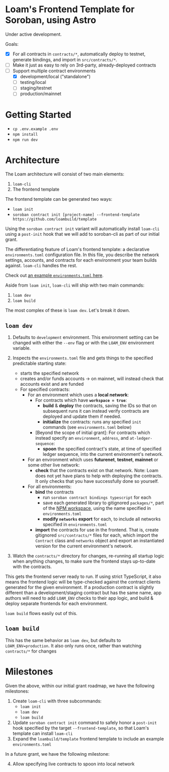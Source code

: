 # Loam's Frontend Template for Soroban, using Astro

Under active development.

Goals:

- [x] For all contracts in `contracts/*`, automatically deploy to testnet, generate bindings, and import in `src/contracts/*`.
- [ ] Make it just as easy to rely on 3rd-party, already-deployed contracts
- [ ] Support multiple contract environments
  - [x] development/local ("standalone")
  - [ ] testing/local
  - [ ] staging/testnet
  - [ ] production/mainnet

# Getting Started

- `cp .env.example .env`
- `npm install`
- `npm run dev`

# Architecture

The Loam architecture will consist of two main elements:

1. `loam-cli`
2. The frontend template

The frontend template can be generated two ways:

- `loam init`
- `soroban contract init [project-name] --frontend-template https://github.com/loambuild/template`

Using the `soroban contract init` variant will automatically install `loam-cli`
using a `post-init` hook that we will add to soroban-cli as part of our initial
grant.

The differentiating feature of Loam's frontend template: a declarative
`environments.toml` configuration file. In this file, you describe the network
settings, accounts, and contracts for each environment your team builds
against. `loam-cli` handles the rest.

Check out [an example `environments.toml` here](./environments.toml).

Aside from `loam init`, `loam-cli` will ship with two main commands:

1. `loam dev`
2. `loam build`

The most complex of these is `loam dev`. Let's break it down.

## `loam dev`

1. Defaults to `development` environment. This environment setting can be
   changed with either the `--env` flag or with the `LOAM_ENV` environment
   variable.

2. Inspects the `environments.toml` file and gets things to the specified
   predictable starting state:

   - starts the specified network
   - creates and/or funds accounts
     → on mainnet, will instead check that accounts exist and are funded
   - For specified contracts:
     - For an environment which uses a **local network**:
       - For contracts which have **`workspace = true`**:
         - **build** & **deploy** the contracts, saving the IDs so that on
           subsequent runs it can instead 
           verify contracts are deployed and update them if needed.
         - **initialize** the contracts: runs any specified `init` commands
           (see `environments.toml` below)
       - [Beyond the scope of initial grant]: For contracts which instead
         specify an `environment`, `address`, and `at-ledger-sequence`:
         - **spoon** the specified contract's state, at time of specified
           ledger sequence, into the current environment's network.
     - For an environment which uses **futurenet**, **testnet**, **mainnet**
       or some other live network:
       - **check** that the contracts exist on that network. Note: Loam does
         not yet have plans to help with deploying the contracts. It only
         checks that you have successfully done so yourself.
     - For all environments:
       - **bind** the contracts
         - run `soroban contract bindings typescript` for each
         - save each generated library to gitignored `packages/*`, part of the
           [NPM workspace](https://docs.npmjs.com/cli/v10/using-npm/workspaces),
           using the name specified in `environments.toml`
         - **modify `networks` export** for each, to include all networks
           specified in `environments.toml`
       - **import** the contracts for use in the frontend. That is, create
         gitignored `src/contracts/*` files for each, which import the
         `Contract` class and `networks` object and export an instantiated
         version for the current environment's network.

3. Watch the `contracts/*` directory for changes, re-running all startup
   logic when anything changes, to make sure the frontend stays up-to-date
   with the contracts.

This gets the frontend server ready to run. If using strict TypeScript, it also
means the frontend logic will be type-checked against the contract clients
generated for the given environment. If a production contract is slightly
different than a development/staging contract but has the same name, app
authors will need to add `LOAM_ENV` checks to their app logic, and build &
deploy separate frontends for each environment.

`loam build` flows easily out of this.


## `loam build`

This has the same behavior as `loam dev`, but defaults to
`LOAM_ENV=production`. It also only runs once, rather than watching
`contracts/*` for changes


# Milestones

Given the above, within our initial grant roadmap, we have the following milestones:

1. Create `loam-cli` with three subcommands:
   - `loam init`
   - `loam dev`
   - `loam build`
2. Update `soroban contract init` command to safely honor a `post-init` hook
   specified by the target `--frontend-template`, so that Loam's template can
   install `loam-cli`
3. Expand the `loambuild/template` frontend template to include an example
   `environments.toml`

In a future grant, we have the following milestone:

4. Allow specifying live contracts to spoon into local network
